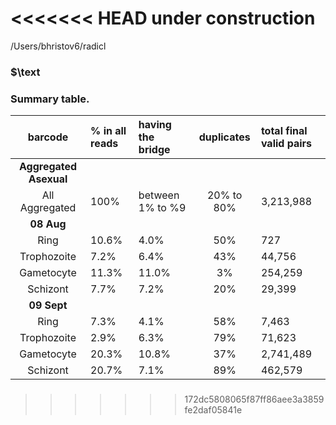 <<<<<<< HEAD
under construction
=======
/Users/bhristov6/radicl

### $\text


### Summary table.

| barcode       | % in all reads | having the bridge | duplicates | total final valid pairs |
| :-----------: | :------------  | :---------------  | :--------: | :--------------- |
| **Aggregated Asexual**    |
| All Aggregated  | 100%    | between 1% to %9 | 20% to 80% | 3,213,988 |
| **08 Aug**   |
| Ring          | 10.6%  | 4.0%  | 50%  | 727          |
| Trophozoite   | 7.2%   | 6.4%  | 43%  | 44,756       |
| Gametocyte    | 11.3%  | 11.0% | 3%   | 254,259      |
| Schizont      | 7.7%   | 7.2%  | 20%  | 29,399       |
| **09 Sept**   |
| Ring          | 7.3%   | 4.1%  | 58%  | 7,463        |
| Trophozoite   | 2.9%   | 6.3%  | 79%  | 71,623       |
| Gametocyte    | 20.3%  | 10.8% | 37%  | 2,741,489    |
| Schizont      | 20.7%  | 7.1%  | 89%  | 462,579      |

###
>>>>>>> 172dc5808065f87ff86aee3a3859fe2daf05841e



